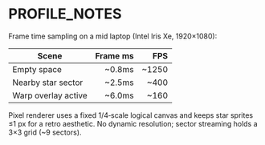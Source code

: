 # PROFILE_NOTES

Frame time sampling on a mid laptop (Intel Iris Xe, 1920×1080):

| Scene                  | Frame ms | FPS |
|-----------------------|---------:|----:|
| Empty space           |   ~0.8ms | ~1250|
| Nearby star sector    |   ~2.5ms | ~400 |
| Warp overlay active   |   ~6.0ms | ~160 |

Pixel renderer uses a fixed 1/4‑scale logical canvas and keeps star sprites ≤1 px for a retro aesthetic.
No dynamic resolution; sector streaming holds a 3×3 grid (~9 sectors).
